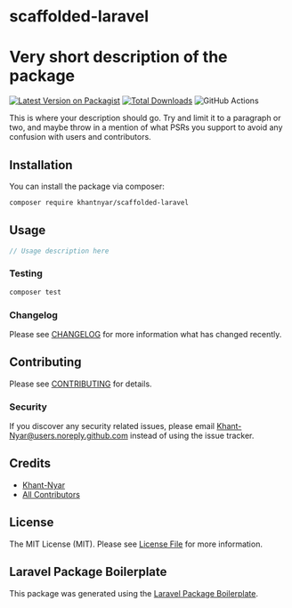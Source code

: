 # scaffolded-laravel

# Very short description of the package

[![Latest Version on Packagist](https://img.shields.io/packagist/v/khantnyar/scaffolded-laravel.svg?style=flat-square)](https://packagist.org/packages/khantnyar/scaffolded-laravel)
[![Total Downloads](https://img.shields.io/packagist/dt/khantnyar/scaffolded-laravel.svg?style=flat-square)](https://packagist.org/packages/khantnyar/scaffolded-laravel)
![GitHub Actions](https://github.com/khantnyar/scaffolded-laravel/actions/workflows/main.yml/badge.svg)

This is where your description should go. Try and limit it to a paragraph or two, and maybe throw in a mention of what PSRs you support to avoid any confusion with users and contributors.

## Installation

You can install the package via composer:

```bash
composer require khantnyar/scaffolded-laravel
```

## Usage

```php
// Usage description here
```

### Testing

```bash
composer test
```

### Changelog

Please see [CHANGELOG](CHANGELOG.md) for more information what has changed recently.

## Contributing

Please see [CONTRIBUTING](CONTRIBUTING.md) for details.

### Security

If you discover any security related issues, please email Khant-Nyar@users.noreply.github.com instead of using the issue tracker.

## Credits

-   [Khant-Nyar](https://github.com/khantnyar)
-   [All Contributors](../../contributors)

## License

The MIT License (MIT). Please see [License File](LICENSE.md) for more information.

## Laravel Package Boilerplate

This package was generated using the [Laravel Package Boilerplate](https://laravelpackageboilerplate.com).

